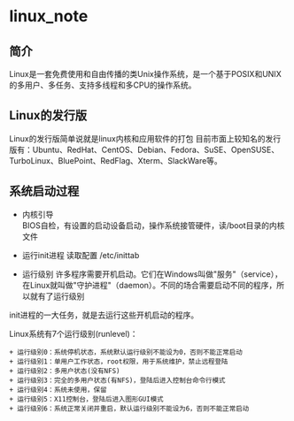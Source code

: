 linux_note
===

简介
---
Linux是一套免费使用和自由传播的类Unix操作系统，是一个基于POSIX和UNIX的多用户、多任务、支持多线程和多CPU的操作系统。

Linux的发行版
---
Linux的发行版简单说就是linux内核和应用软件的打包
目前市面上较知名的发行版有：Ubuntu、RedHat、CentOS、Debian、Fedora、SuSE、OpenSUSE、TurboLinux、BluePoint、RedFlag、Xterm、SlackWare等。


系统启动过程
---
- 内核引导  
BIOS自检，有设置的启动设备启动，操作系统接管硬件，读/boot目录的内核文件

- 运行init进程
读取配置 /etc/inittab

- 运行级别
许多程序需要开机启动。它们在Windows叫做"服务"（service），在Linux就叫做"守护进程"（daemon）。不同的场合需要启动不同的程序，所以就有了运行级别

init进程的一大任务，就是去运行这些开机启动的程序。

Linux系统有7个运行级别(runlevel)：

    + 运行级别0：系统停机状态，系统默认运行级别不能设为0，否则不能正常启动
    + 运行级别1：单用户工作状态，root权限，用于系统维护，禁止远程登陆
    + 运行级别2：多用户状态(没有NFS)
    + 运行级别3：完全的多用户状态(有NFS)，登陆后进入控制台命令行模式
    + 运行级别4：系统未使用，保留
    + 运行级别5：X11控制台，登陆后进入图形GUI模式
    + 运行级别6：系统正常关闭并重启，默认运行级别不能设为6，否则不能正常启动


